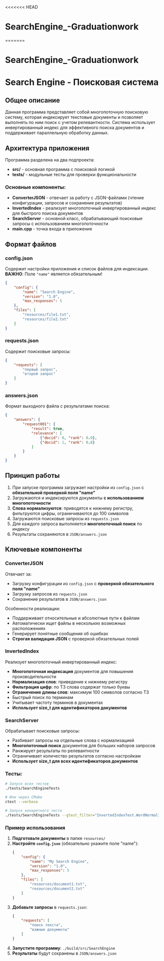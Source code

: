 <<<<<<< HEAD
# SearchEngine_-Graduationwork
=======
# SearchEngine_-Graduationwork

# Search Engine - Поисковая система

## Общее описание

Данная программа представляет собой многопоточную поисковую систему, которая индексирует текстовые документы и позволяет выполнять по ним поиск с учетом релевантности. Система использует инвертированный индекс для эффективного поиска документов и поддерживает параллельную обработку данных.

## Архитектура приложения

Программа разделена на два подпроекта:
- **src/** - основная программа с поисковой логикой
- **tests/** - модульные тесты для проверки функциональности

### Основные компоненты:

- **ConverterJSON** - отвечает за работу с JSON-файлами (чтение конфигурации, запросов и сохранение результатов)
- **InvertedIndex** - реализует многопоточный инвертированный индекс для быстрого поиска документов
- **SearchServer** - основной класс, обрабатывающий поисковые запросы с использованием многопоточности
- **main.cpp** - точка входа в приложение

## Формат файлов

### config.json
Содержит настройки приложения и список файлов для индексации.
**ВАЖНО**: Поле `"name"` является обязательным!

```json
{
    "config": {
        "name": "Search Engine",
        "version": "1.0",
        "max_responses": 5
    },
    "files": [
        "resources/file1.txt",
        "resources/file2.txt"
    ]
}
```

### requests.json
Содержит поисковые запросы:

```json
{
    "requests": [
        "первый запрос",
        "второй запрос"
    ]
}
```

### answers.json
Формат выходного файла с результатами поиска:

```json
{
    "answers": {
        "request001": {
            "result": true,
            "relevance": [
                {"docid": 0, "rank": 0.9},
                {"docid": 1, "rank": 0.8}
            ]
        }
    }
}
```

## Принцип работы

1. При запуске программа загружает настройки из `config.json` с **обязательной проверкой поля "name"**
2. Загружаются и индексируются документы **с использованием многопоточности**
3. **Слова нормализуются**: приводятся к нижнему регистру, фильтруются цифры, ограничиваются до 100 символов
4. Загружаются поисковые запросы из `requests.json`
5. Для каждого запроса выполняется **многопоточный поиск** по индексу
6. Результаты сохраняются в `JSON/answers.json`

## Ключевые компоненты

### ConverterJSON
Отвечает за:
- Загрузку конфигурации из `config.json` с **проверкой обязательного поля "name"**
- Загрузку запросов из `requests.json`
- Сохранение результатов в `JSON/answers.json`

Особенности реализации:
- Поддерживает относительные и абсолютные пути к файлам
- Автоматически ищет файлы в нескольких возможных расположениях
- Генерирует понятные сообщения об ошибках
- **Строгая валидация JSON** с проверкой обязательных полей

### InvertedIndex
Реализует многопоточный инвертированный индекс:
- **Многопоточная индексация** документов для повышения производительности
- **Нормализация слов**: приведение к нижнему регистру
- **Фильтрация цифр**: по ТЗ слова содержат только буквы
- **Ограничение длины слов**: максимум 100 символов согласно ТЗ
- Быстрый поиск по терминам
- Учитывает частоту терминов в документах
- **Использует size_t для идентификаторов документов**

### SearchServer
Обрабатывает поисковые запросы:
- Разбивает запросы на отдельные слова с нормализацией
- **Многопоточный поиск** документов для больших наборов запросов
- Ранжирует результаты по релевантности
- Ограничивает количество результатов согласно настройкам
- **Использует size_t для всех идентификаторов документов**


### Тесты:
```bash
# Запуск всех тестов
./tests/SearchEngineTests

# Или через CMake
ctest --verbose

# Запуск конкретного теста
./tests/SearchEngineTests --gtest_filter="InvertedIndexTest.WordNormalization"
```

### Пример использования

1. **Подготовьте документы** в папке `resources/`
2. **Настройте `config.json`** (обязательно укажите поле "name"):
   ```json
   {
       "config": {
           "name": "My Search Engine",
           "version": "1.0",
           "max_responses": 5
       },
       "files": [
           "resources/document1.txt",
           "resources/document2.txt"
       ]
   }
   ```
3. **Добавьте запросы** в `requests.json`:
   ```json
   {
       "requests": [
           "поиск текста",
           "важные документы"
       ]
   }
   ```
4. **Запустите программу**: `./build/src/SearchEngine`
5. **Результаты** будут сохранены в `JSON/answers.json`

